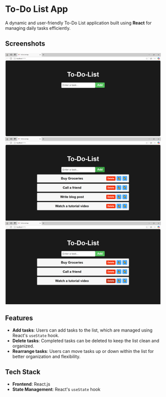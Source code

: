 # To-Do List App

A dynamic and user-friendly To-Do List application built using **React** for managing daily tasks efficiently.

## Screenshots

![Screenshot 1](images/img1.png)
![Screenshot 2](images/img2.png)
![Screenshot 3](images/img3.png)

## Features

- **Add tasks**: Users can add tasks to the list, which are managed using React's `useState` hook.
- **Delete tasks**: Completed tasks can be deleted to keep the list clean and organized.
- **Rearrange tasks**: Users can move tasks up or down within the list for better organization and flexibility.

## Tech Stack

- **Frontend**: React.js
- **State Management**: React's `useState` hook